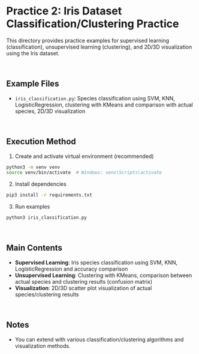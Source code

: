 # Practice 2: Iris Dataset Classification/Clustering Practice

This directory provides practice examples for supervised learning (classification), unsupervised learning (clustering), and 2D/3D visualization using the Iris dataset.

<br/>

## Example Files
- `iris_classification.py`: Species classification using SVM, KNN, LogisticRegression, clustering with KMeans and comparison with actual species, 2D/3D visualization

<br/>

## Execution Method

1. Create and activate virtual environment (recommended)
```bash
python3 -m venv venv
source venv/bin/activate  # Windows: venv\Scripts\activate
```

2. Install dependencies
```bash
pip3 install -r requirements.txt
```

3. Run examples
```bash
python3 iris_classification.py
```

<br/>

## Main Contents
- **Supervised Learning**: Iris species classification using SVM, KNN, LogisticRegression and accuracy comparison
- **Unsupervised Learning**: Clustering with KMeans, comparison between actual species and clustering results (confusion matrix)
- **Visualization**: 2D/3D scatter plot visualization of actual species/clustering results

<br/>

## Notes
- You can extend with various classification/clustering algorithms and visualization methods. 